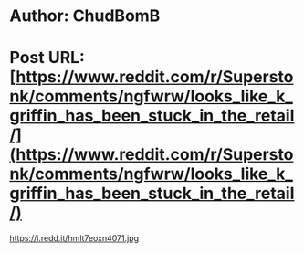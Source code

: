 # Author: ChudBomB
# Post URL: [https://www.reddit.com/r/Superstonk/comments/ngfwrw/looks_like_k_griffin_has_been_stuck_in_the_retail/](https://www.reddit.com/r/Superstonk/comments/ngfwrw/looks_like_k_griffin_has_been_stuck_in_the_retail/)


https://i.redd.it/hmlt7eoxn4071.jpg